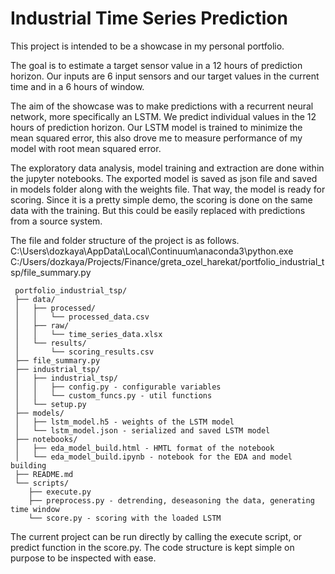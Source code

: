 # Industrial Time Series Prediction
This project is intended to be a showcase in my personal portfolio. 

The goal is to estimate a target sensor value in a 12 hours of prediction horizon. Our inputs are 6 input sensors and our target values in 
the current time and in a 6 hours of window. 

The aim of the showcase was to make predictions with a recurrent neural network, more specifically an LSTM. We predict individual values in the 12 hours of prediction horizon. 
Our LSTM model is trained to minimize the mean squared error, this also drove me to measure performance of my model with root mean squared error. 

The exploratory data analysis, model training and extraction are done within the jupyter notebooks. The exported model is saved as json file and saved in models folder along with the weights file. 
That way, the model is ready for scoring. Since it is a pretty simple demo, the scoring is done on the same data with the training. But this could be easily replaced with 
predictions from a source system. 

The file and folder structure of the project is as follows. 
C:\Users\dozkaya\AppData\Local\Continuum\anaconda3\python.exe C:/Users/dozkaya/Projects/Finance/greta_ozel_harekat/portfolio_industrial_tsp/file_summary.py
```
 portfolio_industrial_tsp/
 ├── data/
 │   ├── processed/
 │   │   └── processed_data.csv
 │   ├── raw/
 │   │   └── time_series_data.xlsx
 │   └── results/
 │       └── scoring_results.csv
 ├── file_summary.py
 ├── industrial_tsp/
 │   ├── industrial_tsp/
 │   │   ├── config.py - configurable variables
 │   │   └── custom_funcs.py - util functions
 │   └── setup.py
 ├── models/
 │   ├── lstm_model.h5 - weights of the LSTM model
 │   └── lstm_model.json - serialized and saved LSTM model
 ├── notebooks/
 │   ├── eda_model_build.html - HMTL format of the notebook
 │   └── eda_model_build.ipynb - notebook for the EDA and model building
 ├── README.md
 └── scripts/
    ├── execute.py
    ├── preprocess.py - detrending, deseasoning the data, generating time window
    └── score.py - scoring with the loaded LSTM
```

The current project can be run directly by calling the execute script, or predict function in the score.py. The code structure is kept simple on purpose to be inspected with ease.
